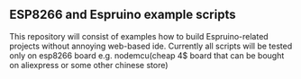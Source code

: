 ## ESP8266 and Espruino example scripts

This repository will consist of examples how to build Espruino-related projects
without annoying web-based ide. Currently all scripts will be tested only on esp8266 board
e.g. nodemcu(cheap 4$ board that can be bought on aliexpress or some other chinese store)

